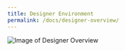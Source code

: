 ```yaml
---
title: Designer Environment
permalink: /docs/designer-overview/
---
```


![Image of Designer Overview](/img/form-designer2.gif)